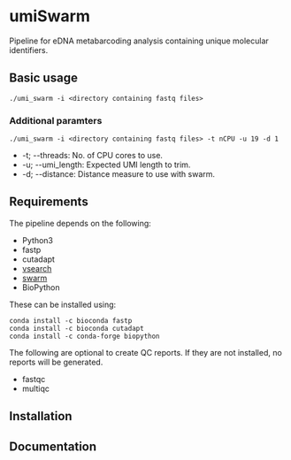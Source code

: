 # umiSwarm

Pipeline for eDNA metabarcoding analysis containing unique molecular identifiers.

## Basic usage

```
./umi_swarm -i <directory containing fastq files>
```

### Additional paramters

```
./umi_swarm -i <directory containing fastq files> -t nCPU -u 19 -d 1
```

- -t; --threads: No. of CPU cores to use.
- -u; --umi_length: Expected UMI length to trim.
- -d; --distance: Distance measure to use with swarm.

## Requirements

The pipeline depends on the following:

- Python3
- fastp
- cutadapt
- [vsearch](https://github.com/torognes/vsearch)
- [swarm](https://github.com/torognes/swarm) 
- BioPython

These can be installed using:

```
conda install -c bioconda fastp
conda install -c bioconda cutadapt
conda install -c conda-forge biopython
```

The following are optional to create QC reports. If they are not
installed, no reports will be generated.

- fastqc
- multiqc

## Installation


## Documentation